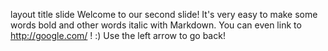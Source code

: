 layout	title
slide
Welcome to our second slide!
It's very easy to make some words bold and other words italic with Markdown. You can even link to http://google.com/ ! :) Use the left arrow to go back!
